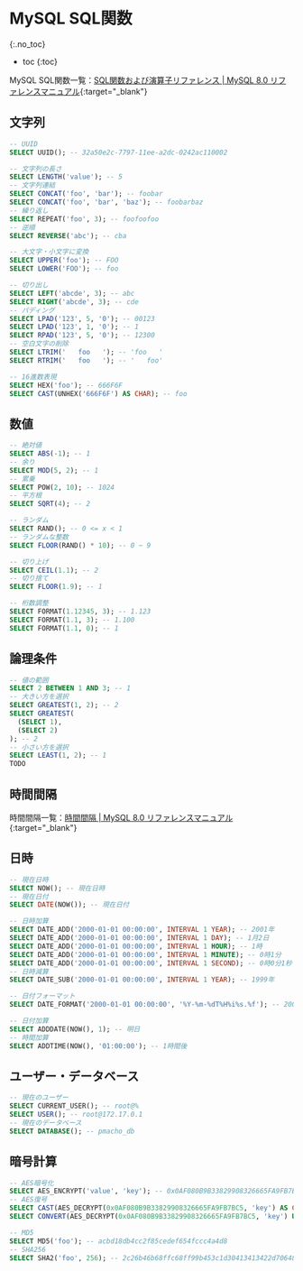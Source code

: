 # MySQL SQL関数
{:.no_toc}

* toc
{:toc}

MySQL SQL関数一覧：[SQL関数および演算子リファレンス \| MySQL 8.0 リファレンスマニュアル](https://dev.mysql.com/doc/refman/8.0/ja/built-in-function-reference.html){:target="_blank"}

## 文字列
```sql
-- UUID
SELECT UUID(); -- 32a50e2c-7797-11ee-a2dc-0242ac110002

-- 文字列の長さ
SELECT LENGTH('value'); -- 5
-- 文字列連結
SELECT CONCAT('foo', 'bar'); -- foobar
SELECT CONCAT('foo', 'bar', 'baz'); -- foobarbaz
-- 繰り返し
SELECT REPEAT('foo', 3); -- foofoofoo
-- 逆順
SELECT REVERSE('abc'); -- cba

-- 大文字・小文字に変換
SELECT UPPER('foo'); -- FOO
SELECT LOWER('FOO'); -- foo

-- 切り出し
SELECT LEFT('abcde', 3); -- abc
SELECT RIGHT('abcde', 3); -- cde
-- パディング
SELECT LPAD('123', 5, '0'); -- 00123
SELECT LPAD('123', 1, '0'); -- 1
SELECT RPAD('123', 5, '0'); -- 12300
-- 空白文字の削除
SELECT LTRIM('   foo   '); -- 'foo   '
SELECT RTRIM('   foo   '); -- '   foo'

-- 16進数表現
SELECT HEX('foo'); -- 666F6F
SELECT CAST(UNHEX('666F6F') AS CHAR); -- foo
```

## 数値
```sql
-- 絶対値
SELECT ABS(-1); -- 1
-- 余り
SELECT MOD(5, 2); -- 1
-- 累乗
SELECT POW(2, 10); -- 1024
-- 平方根
SELECT SQRT(4); -- 2

-- ランダム
SELECT RAND(); -- 0 <= x < 1
-- ランダムな整数
SELECT FLOOR(RAND() * 10); -- 0 ~ 9

-- 切り上げ
SELECT CEIL(1.1); -- 2
-- 切り捨て
SELECT FLOOR(1.9); -- 1

-- 桁数調整
SELECT FORMAT(1.12345, 3); -- 1.123
SELECT FORMAT(1.1, 3); -- 1.100
SELECT FORMAT(1.1, 0); -- 1
```

## 論理条件
```sql
-- 値の範囲
SELECT 2 BETWEEN 1 AND 3; -- 1
-- 大きい方を選択
SELECT GREATEST(1, 2); -- 2
SELECT GREATEST(
  (SELECT 1),
  (SELECT 2)
); -- 2
-- 小さい方を選択
SELECT LEAST(1, 2); -- 1
TODO
```

## 時間間隔
時間間隔一覧：[時間間隔 \| MySQL 8.0 リファレンスマニュアル](https://dev.mysql.com/doc/refman/8.0/ja/expressions.html#temporal-intervals){:target="_blank"}

## 日時
```sql
-- 現在日時
SELECT NOW(); -- 現在日時
-- 現在日付
SELECT DATE(NOW()); -- 現在日付

-- 日時加算
SELECT DATE_ADD('2000-01-01 00:00:00', INTERVAL 1 YEAR); -- 2001年
SELECT DATE_ADD('2000-01-01 00:00:00', INTERVAL 1 DAY); -- 1月2日
SELECT DATE_ADD('2000-01-01 00:00:00', INTERVAL 1 HOUR); -- 1時
SELECT DATE_ADD('2000-01-01 00:00:00', INTERVAL 1 MINUTE); -- 0時1分
SELECT DATE_ADD('2000-01-01 00:00:00', INTERVAL 1 SECOND); -- 0時0分1秒
-- 日時減算
SELECT DATE_SUB('2000-01-01 00:00:00', INTERVAL 1 YEAR); -- 1999年

-- 日付フォーマット
SELECT DATE_FORMAT('2000-01-01 00:00:00', '%Y-%m-%dT%H%i%s.%f'); -- 2000-01-01T00:00:00.000000

-- 日付加算
SELECT ADDDATE(NOW(), 1); -- 明日
-- 時間加算
SELECT ADDTIME(NOW(), '01:00:00'); -- 1時間後
```

## ユーザー・データベース
```sql
-- 現在のユーザー
SELECT CURRENT_USER(); -- root@%
SELECT USER(); -- root@172.17.0.1
-- 現在のデータベース
SELECT DATABASE(); -- pmacho_db
```

## 暗号計算
```sql
-- AES暗号化
SELECT AES_ENCRYPT('value', 'key'); -- 0x0AF080B9B33829908326665FA9FB7BC5
-- AES復号
SELECT CAST(AES_DECRYPT(0x0AF080B9B33829908326665FA9FB7BC5, 'key') AS CHAR); -- value
SELECT CONVERT(AES_DECRYPT(0x0AF080B9B33829908326665FA9FB7BC5, 'key') USING utf8); -- value

-- MD5
SELECT MD5('foo'); -- acbd18db4cc2f85cedef654fccc4a4d8
-- SHA256
SELECT SHA2('foo', 256); -- 2c26b46b68ffc68ff99b453c1d30413413422d706483bfa0f98a5e886266e7ae
```
